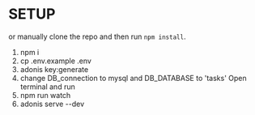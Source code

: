 <!-- # Adonis fullstack application

This is the fullstack boilerplate for AdonisJs, it comes pre-configured with.

1. Bodyparser
2. Session
3. Authentication
4. Web security middleware
5. CORS
6. Edge template engine
7. Lucid ORM
8. Migrations and seeds

## Setup

Use the adonis command to install the blueprint

```bash
adonis new yardstick
```

or manually clone the repo and then run `npm install`.


### Migrations

Run the following command to run startup migrations.

```js
adonis migration:run
``` -->
# SETUP
or manually clone the repo and then run `npm install`.
1. npm i
2. cp .env.example .env
3. adonis key:generate
4. change DB_connection to mysql and DB_DATABASE to 'tasks'
Open terminal and run
5. npm run watch 
6. adonis serve --dev

